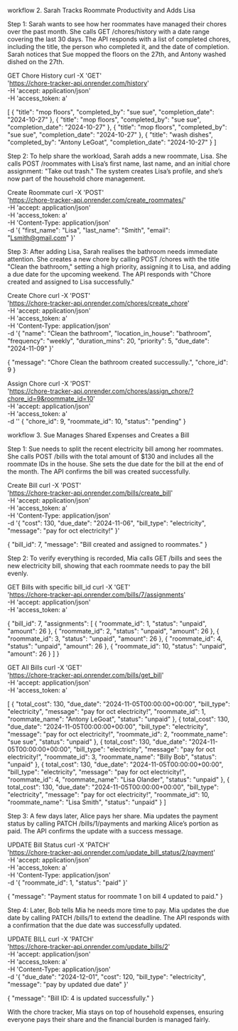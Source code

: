workflow 2. Sarah Tracks Roommate Productivity and Adds Lisa

Step 1: Sarah wants to see how her roommates have managed their chores over the past month. She calls GET /chores/history with a date range covering the last 30 days. The API responds with a list of completed chores, including the title, the person who completed it, and the date of completion. Sarah notices that Sue mopped the floors on the 27th, and Antony washed dished on the 27th.

GET Chore History
curl -X 'GET' \
 'https://chore-tracker-api.onrender.com/history' \
 -H 'accept: application/json' \
 -H 'access_token: a'

[
{
"title": "mop floors",
"completed_by": "sue sue",
"completion_date": "2024-10-27"
},
{
"title": "mop floors",
"completed_by": "sue sue",
"completion_date": "2024-10-27"
},
{
"title": "mop floors",
"completed_by": "sue sue",
"completion_date": "2024-10-27"
},
{
"title": "wash dishes",
"completed_by": "Antony LeGoat",
"completion_date": "2024-10-27"
}
]

Step 2: To help share the workload, Sarah adds a new roommate, Lisa. She calls POST /roommates with Lisa’s first name, last name, and an initial chore assignment: "Take out trash." The system creates Lisa’s profile, and she’s now part of the household chore management.

Create Roommate
curl -X 'POST' \
 'https://chore-tracker-api.onrender.com/create_roommates/' \
 -H 'accept: application/json' \
 -H 'access_token: a' \
 -H 'Content-Type: application/json' \
 -d '{
"first_name": "Lisa",
"last_name": "Smith",
"email": "Lsmith@gmail.com"
}'

Step 3: After adding Lisa, Sarah realises the bathroom needs immediate attention. She creates a new chore by calling POST /chores with the title "Clean the bathroom," setting a high priority, assigning it to Lisa, and adding a due date for the upcoming weekend. The API responds with "Chore created and assigned to Lisa successfully."

Create Chore
curl -X 'POST' \
 'https://chore-tracker-api.onrender.com/chores/create_chore' \
 -H 'accept: application/json' \
 -H 'access_token: a' \
 -H 'Content-Type: application/json' \
 -d '{
"name": "Clean the bathroom",
"location_in_house": "bathroom",
"frequency": "weekly",
"duration_mins": 20,
"priority": 5,
"due_date": "2024-11-09"
}'

{
"message": "Chore Clean the bathroom created successully.",
"chore_id": 9
}

Assign Chore
curl -X 'POST' \
 'https://chore-tracker-api.onrender.com/chores/assign_chore/?chore_id=9&roommate_id=10' \
 -H 'accept: application/json' \
 -H 'access_token: a' \
 -d ''
{
"chore_id": 9,
"roommate_id": 10,
"status": "pending"
}

workflow 3. Sue Manages Shared Expenses and Creates a Bill

Step 1: Sue needs to split the recent electricity bill among her roommates. She calls POST /bills with the total amount of $130 and includes all the roommate IDs in the house. She sets the due date for the bill at the end of the month. The API confirms the bill was created successfully.

Create Bill
curl -X 'POST' \
 'https://chore-tracker-api.onrender.com/bills/create_bill' \
 -H 'accept: application/json' \
 -H 'access_token: a' \
 -H 'Content-Type: application/json' \
 -d '{
"cost": 130,
"due_date": "2024-11-06",
"bill_type": "electricity",
"message": "pay for oct electricity!"
}'

{
"bill_id": 7,
"message": "Bill created and assigned to roommates."
}

Step 2: To verify everything is recorded, Mia calls GET /bills and sees the new electricity bill, showing that each roommate needs to pay the bill evenly.

GET Bills with specific bill_id
curl -X 'GET' \
 'https://chore-tracker-api.onrender.com/bills/7/assignments' \
 -H 'accept: application/json' \
 -H 'access_token: a'

{
"bill_id": 7,
"assignments": [
{
"roommate_id": 1,
"status": "unpaid",
"amount": 26
},
{
"roommate_id": 2,
"status": "unpaid",
"amount": 26
},
{
"roommate_id": 3,
"status": "unpaid",
"amount": 26
},
{
"roommate_id": 4,
"status": "unpaid",
"amount": 26
},
{
"roommate_id": 10,
"status": "unpaid",
"amount": 26
}
]
}

GET All Bills
curl -X 'GET' \
 'https://chore-tracker-api.onrender.com/bills/get_bill' \
 -H 'accept: application/json' \
 -H 'access_token: a'

[
{
"total_cost": 130,
"due_date": "2024-11-05T00:00:00+00:00",
"bill_type": "electricity",
"message": "pay for oct electricity!",
"roommate_id": 1,
"roommate_name": "Antony LeGoat",
"status": "unpaid"
},
{
total_cost": 130,
"due_date": "2024-11-05T00:00:00+00:00",
"bill_type": "electricity",
"message": "pay for oct electricity!",
"roommate_id": 2,
"roommate_name": "sue sue",
"status": "unpaid"
},
{
total_cost": 130,
"due_date": "2024-11-05T00:00:00+00:00",
"bill_type": "electricity",
"message": "pay for oct electricity!",
"roommate_id": 3,
"roommate_name": "Billy Bob",
"status": "unpaid"
},
{
total_cost": 130,
"due_date": "2024-11-05T00:00:00+00:00",
"bill_type": "electricity",
"message": "pay for oct electricity!",
"roommate_id": 4,
"roommate_name": "Lisa Olander",
"status": "unpaid"
},
{
total_cost": 130,
"due_date": "2024-11-05T00:00:00+00:00",
"bill_type": "electricity",
"message": "pay for oct electricity!",
"roommate_id": 10,
"roommate_name": "Lisa Smith",
"status": "unpaid"
}
]

Step 3: A few days later, Alice pays her share. Mia updates the payment status by calling PATCH /bills/1/payments and marking Alice’s portion as paid. The API confirms the update with a success message.

UPDATE Bill Status
curl -X 'PATCH' \
 'https://chore-tracker-api.onrender.com/update_bill_status/2/payment' \
 -H 'accept: application/json' \
 -H 'access_token: a' \
 -H 'Content-Type: application/json' \
 -d '{
"roommate_id": 1,
"status": "paid"
}'

{
"message": "Payment status for roommate 1 on bill 4 updated to paid."
}

Step 4: Later, Bob tells Mia he needs more time to pay. Mia updates the due date by calling PATCH /bills/1 to extend the deadline. The API responds with a confirmation that the due date was successfully updated.

UPDATE BILL
curl -X 'PATCH' \
 'https://chore-tracker-api.onrender.com/update_bills/2' \
 -H 'accept: application/json' \
 -H 'access_token: a' \
 -H 'Content-Type: application/json' \
 -d '{
"due_date": "2024-12-01",
"cost": 120,
"bill_type": "electricity",
"message": "pay by updated due date"
}'

{
"message": "Bill ID: 4 is updated successfully."
}

With the chore tracker, Mia stays on top of household expenses, ensuring everyone pays their share and the financial burden is managed fairly.
